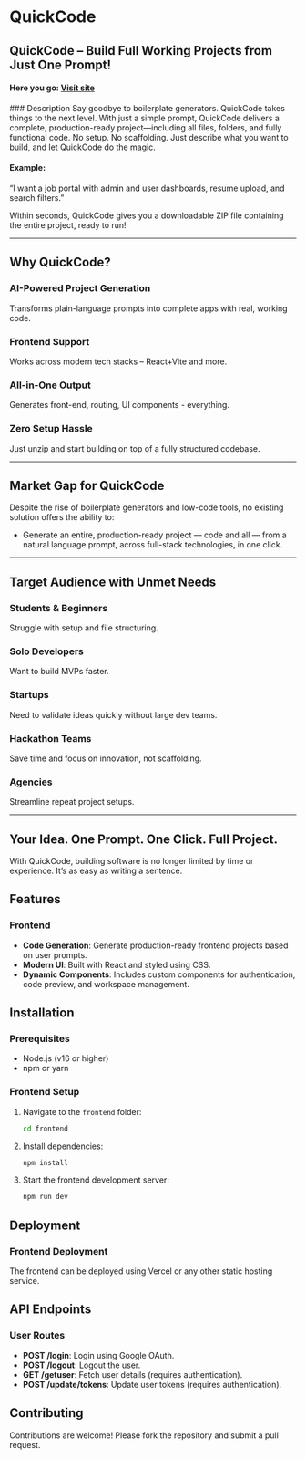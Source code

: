 # QuickCode

## QuickCode – Build Full Working Projects from Just One Prompt!
<h4>Here you go: <a href="https://quickkcode.vercel.app/" target="_blank" rel="noopener noreferrer">Visit site</a></h4>
### Description
Say goodbye to boilerplate generators. QuickCode takes things to the next level.
With just a simple prompt, QuickCode delivers a complete, production-ready project—including all files, folders, and fully functional code. No setup. No scaffolding. Just describe what you want to build, and let QuickCode do the magic.

#### Example:
“I want a job portal with admin and user dashboards, resume upload, and search filters.”

Within seconds, QuickCode gives you a downloadable ZIP file containing the entire project, ready to run!

---

## Why QuickCode?

### AI-Powered Project Generation
Transforms plain-language prompts into complete apps with real, working code.

### Frontend Support
Works across modern tech stacks – React+Vite and more.

### All-in-One Output
Generates front-end, routing, UI components - everything.

### Zero Setup Hassle
Just unzip and start building on top of a fully structured codebase.

---

## Market Gap for QuickCode
Despite the rise of boilerplate generators and low-code tools, no existing solution offers the ability to:
- Generate an entire, production-ready project — code and all — from a natural language prompt, across full-stack technologies, in one click.

---

## Target Audience with Unmet Needs

### Students & Beginners
Struggle with setup and file structuring.

### Solo Developers
Want to build MVPs faster.

### Startups
Need to validate ideas quickly without large dev teams.

### Hackathon Teams
Save time and focus on innovation, not scaffolding.

### Agencies
Streamline repeat project setups.

---

## Your Idea. One Prompt. One Click. Full Project.
With QuickCode, building software is no longer limited by time or experience. It’s as easy as writing a sentence.

## Features
### Frontend
- **Code Generation**: Generate production-ready frontend projects based on user prompts.
- **Modern UI**: Built with React and styled using CSS.
- **Dynamic Components**: Includes custom components for authentication, code preview, and workspace management.

## Installation
### Prerequisites
- Node.js (v16 or higher)
- npm or yarn

### Frontend Setup
1. Navigate to the `frontend` folder:
   ```bash
   cd frontend
   ```
2. Install dependencies:
   ```bash
   npm install
   ```
3. Start the frontend development server:
   ```bash
   npm run dev
   ```

## Deployment
### Frontend Deployment
The frontend can be deployed using Vercel or any other static hosting service.

## API Endpoints
### User Routes
- **POST /login**: Login using Google OAuth.
- **POST /logout**: Logout the user.
- **GET /getuser**: Fetch user details (requires authentication).
- **POST /update/tokens**: Update user tokens (requires authentication).

## Contributing
Contributions are welcome! Please fork the repository and submit a pull request.
